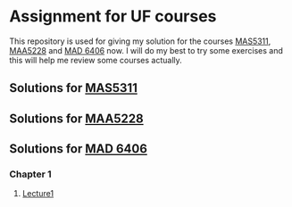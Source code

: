 # Assignment for UF courses
This repository is used for giving my solution for the courses [MAS5311](https://people.clas.ufl.edu/turull/f23-mas5311-syllabus/), [MAA5228](https://people.clas.ufl.edu/paulr/maa-5228-4226/) and [MAD 6406](https://people.clas.ufl.edu/chunmei-wang/courses/) now. I will do my best to try some exercises and  this will help me review some courses actually.

## Solutions for [MAS5311](https://people.clas.ufl.edu/turull/f23-mas5311-syllabus/)

## Solutions for [MAA5228](https://people.clas.ufl.edu/paulr/maa-5228-4226/)

## Solutions for [MAD 6406](https://people.clas.ufl.edu/chunmei-wang/courses/)
### Chapter 1
1. [Lecture1](MAD6406/Chapter1Lecture1.pdf) 
